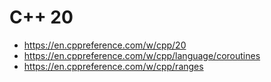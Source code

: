 # C++ 20
- https://en.cppreference.com/w/cpp/20
- https://en.cppreference.com/w/cpp/language/coroutines
- https://en.cppreference.com/w/cpp/ranges


